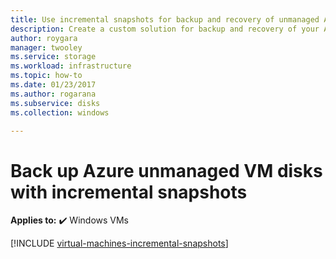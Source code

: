 ```yaml
---
title: Use incremental snapshots for backup and recovery of unmanaged Azure Windows VM disks 
description: Create a custom solution for backup and recovery of your Azure Windows virtual machine disks using incremental snapshots.
author: roygara
manager: twooley
ms.service: storage
ms.workload: infrastructure
ms.topic: how-to
ms.date: 01/23/2017
ms.author: rogarana
ms.subservice: disks
ms.collection: windows

---
```

# Back up Azure unmanaged VM disks with incremental snapshots

**Applies to:** :heavy_check_mark: Windows VMs 

[!INCLUDE [virtual-machines-incremental-snapshots](../../../includes/virtual-machines-incremental-snapshots.md)]
